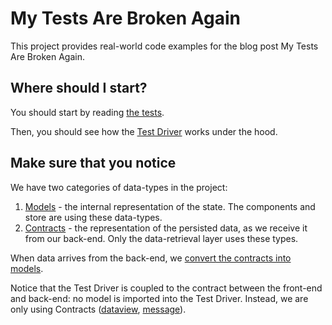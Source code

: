 # My Tests Are Broken Again

This project provides real-world code examples for the blog post My Tests Are Broken Again.

## Where should I start?

You should start by reading [the tests](https://github.com/ofekdeitch/expressive-tests/tree/master/src/tests/integration).

Then, you should see how the [Test Driver](https://github.com/ofekdeitch/expressive-tests/blob/master/src/tests/common/driver/index.ts) works under the hood. 

## Make sure that you notice

We have two categories of data-types in the project:
1. [Models](https://github.com/ofekdeitch/expressive-tests/tree/27e0e623bae0a34fa22eff0a8563ea28a5037de1/src/models) - the internal representation of the state. The components and store are using these data-types.
2. [Contracts](https://github.com/ofekdeitch/expressive-tests/tree/27e0e623bae0a34fa22eff0a8563ea28a5037de1/src/apis/dataview/contracts) - the representation of the persisted data, as we receive it from our back-end. Only the data-retrieval layer uses these types.

When data arrives from the back-end, we [convert the contracts into models](https://github.com/ofekdeitch/expressive-tests/blob/master/src/apis/dataview/index.ts#L10).

Notice that the Test Driver is coupled to the contract between the front-end and back-end: no model is imported into the Test Driver. Instead, we are only using Contracts ([dataview](https://github.com/ofekdeitch/expressive-tests/blob/master/src/tests/common/driver/index.ts#L5), [message](https://github.com/ofekdeitch/expressive-tests/blob/master/src/tests/common/driver/index.ts#L6)).
